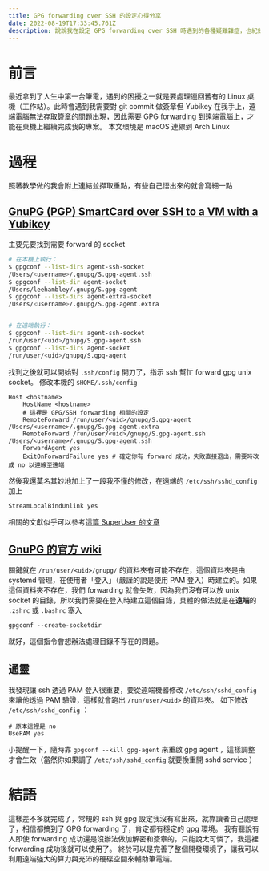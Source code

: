 ```yaml
---
title: GPG forwarding over SSH 的設定心得分享
date: 2022-08-19T17:33:45.761Z
description: 說說我在設定 GPG forwarding over SSH 時遇到的各種疑難雜症，也紀錄下來設定的流程，避免自己以後忘記。
---
```

# 前言
最近拿到了人生中第一台筆電，遇到的困擾之一就是要處理連回舊有的 Linux 桌機（工作站）。此時會遇到我需要對 git commit 做簽章但 Yubikey 在我手上，遠端電腦無法存取簽章的問題出現，因此需要 GPG forwarding 到遠端電腦上，才能在桌機上繼續完成我的專案。
本文環境是 macOS 連線到 Arch Linux

# 過程
照著教學做的我會附上連結並擷取重點，有些自己悟出來的就會寫細一點
## [GnuPG (PGP) SmartCard over SSH to a VM with a Yubikey](https://dev.to/leehambley/gnupg-pgp-smartcard-over-ssh-to-a-vm-with-a-yubikey-kio)
主要先要找到需要 forward 的 socket
```bash
# 在本機上執行：
$ gpgconf --list-dirs agent-ssh-socket
/Users/<username>/.gnupg/S.gpg-agent.ssh
$ gpgconf --list-dir agent-socket
/Users/leehambley/.gnupg/S.gpg-agent
$ gpgconf --list-dirs agent-extra-socket
/Users/<username>/.gnupg/S.gpg-agent.extra


# 在遠端執行：
$ gpgconf --list-dirs agent-ssh-socket
/run/user/<uid>/gnupg/S.gpg-agent.ssh
$ gpgconf --list-dirs agent-socket
/run/user/<uid>/gnupg/S.gpg-agent
```
找到之後就可以開始對 `.ssh/config` 開刀了，指示 ssh 幫忙 forward gpg unix socket。
修改本機的 `$HOME/.ssh/config`
```
Host <hostname>
    HostName <hostname>
    # 這裡是 GPG/SSH forwarding 相關的設定 
    RemoteForward /run/user/<uid>/gnupg/S.gpg-agent /Users/<username>/.gnupg/S.gpg-agent.extra
    RemoteForward /run/user/<uid>/gnupg/S.gpg-agent.ssh /Users/<username>/.gnupg/S.gpg-agent.ssh
    ForwardAgent yes
    ExitOnForwardFailure yes # 確定你有 forward 成功，失敗直接退出，需要時改成 no 以連線至遠端
```

然後我還莫名其妙地加上了一段我不懂的修改，在遠端的 `/etc/ssh/sshd_config` 加上
```
StreamLocalBindUnlink yes
```
相關的文獻似乎可以參考[這篇 SuperUser 的文章](https://superuser.com/questions/161973/how-can-i-forward-a-gpg-key-via-ssh-agent)

## [GnuPG 的官方 wiki](https://wiki.gnupg.org/AgentForwarding)
關鍵就在 `/run/user/<uid>/gnupg/` 的資料夾有可能不存在，這個資料夾是由 systemd 管理，在使用者「登入」（嚴謹的說是使用 PAM 登入）時建立的。如果這個資料夾不存在，我們 forwarding 就會失敗，因為我們沒有可以放 unix socket 的目錄，所以我們需要在登入時建立這個目錄，具體的做法就是在**遠端**的 `.zshrc` 或 `.bashrc` 塞入 
```
gpgconf --create-socketdir
```
就好，這個指令會想辦法處理目錄不存在的問題。

## 通靈
我發現讓 ssh 透過 PAM 登入很重要，要從遠端機器修改 `/etc/ssh/sshd_config` 來讓他透過 PAM 驗證，這樣就會跑出 `/run/user/<uid>` 的資料夾。
如下修改 `/etc/ssh/sshd_config` ：
```
# 原本這裡是 no
UsePAM yes
```
小提醒一下，隨時靠 `gpgconf --kill gpg-agent` 來重啟 gpg agent ，這樣調整才會生效（當然你如果調了 `/etc/ssh/sshd_config` 就要換重開 sshd service ）
# 結語
這樣差不多就完成了，常規的 ssh 與 gpg 設定我沒有寫出來，就靠讀者自己處理了，相信都搞到了 GPG forwarding 了，肯定都有穩定的 gpg 環境。
我有聽說有人即使 forwarding 成功還是沒辦法做加解密和簽章的，只能說太可憐了，我這裡 forwarding 成功後就可以使用了。
終於可以是完善了整個開發環境了，讓我可以利用遠端強大的算力與充沛的硬碟空間來輔助筆電端。
